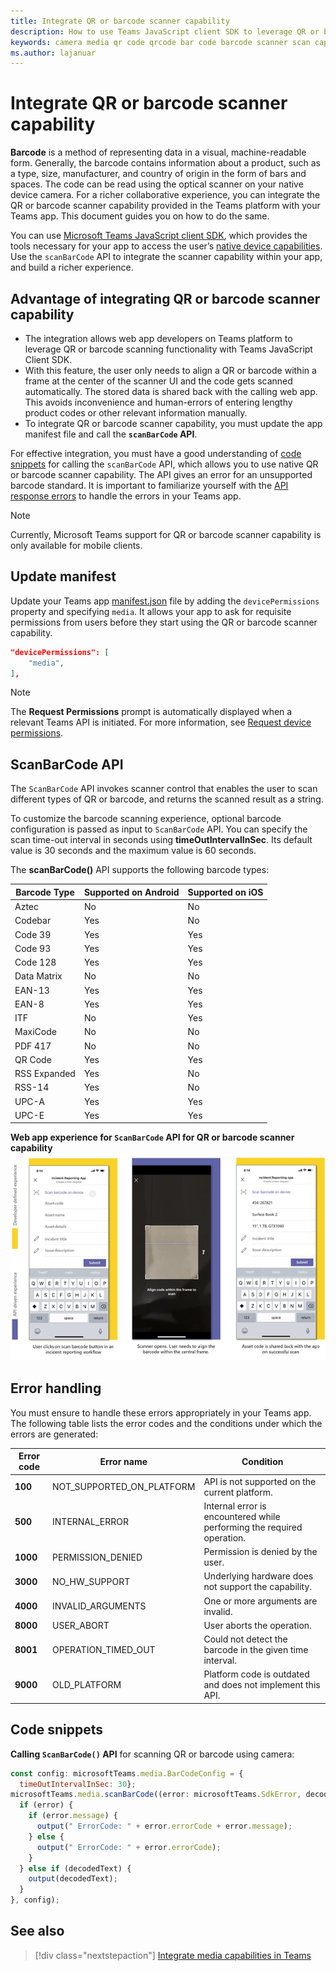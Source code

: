 ```yaml
---
title: Integrate QR or barcode scanner capability
description: How to use Teams JavaScript client SDK to leverage QR or barcode scanner capability
keywords: camera media qr code qrcode bar code barcode scanner scan capabilities native device permissions 
ms.author: lajanuar
---
```


# Integrate QR or barcode scanner capability 

**Barcode** is a method of representing data in a visual, machine-readable form. Generally, the barcode contains information about a product, such as a type, size, manufacturer, and country of origin in the form of bars and spaces. The code can be read using the optical scanner on your native device camera. For a richer  collaborative experience, you can integrate the QR or barcode scanner capability provided in the Teams platform with your Teams app. This document guides you on how to do the same.  

You can use [Microsoft Teams JavaScript client SDK](/javascript/api/overview/msteams-client?view=msteams-client-js-latest&preserve-view=true), which provides the tools necessary for your app to access the user’s [native device capabilities](native-device-permissions.md). Use the `scanBarCode` API to integrate  the scanner capability within your app, and build a richer experience. 

## Advantage of integrating QR or barcode scanner capability

* The integration allows web app developers on Teams platform to leverage QR or barcode scanning functionality with Teams JavaScript Client SDK.
* With this feature, the user only needs to align a QR or barcode within a frame at the center of the scanner UI and the code gets scanned automatically. The stored data is shared back with the calling web app. This avoids inconvenience and human-errors of entering lengthy product codes or other relevant information manually.
* To integrate QR or barcode scanner capability, you must update the app manifest file and call the **`scanBarCode` API**. 

For effective integration, you must have a good understanding of [code snippets](#code-snippets) for calling the `scanBarCode` API, which allows you to use native QR or barcode scanner capability. The API gives an error for an unsupported barcode standard.
It is important to familiarize yourself with the [API response errors](#error-handling) to handle the errors in your Teams app.

> [!NOTE] 
> Currently, Microsoft Teams support for QR or barcode scanner capability is only available for mobile clients.

## Update manifest

Update your Teams app [manifest.json](../../resources/schema/manifest-schema.md#devicepermissions) file by adding the `devicePermissions` property and specifying `media`. It allows your app to ask for requisite permissions from users before they start using  the QR or barcode scanner capability.

``` json
"devicePermissions": [
    "media",
],
```

> [!NOTE]
> The **Request Permissions** prompt is automatically displayed when a relevant Teams API is initiated. For more information, see [Request device permissions](native-device-permissions.md).

## ScanBarCode API

The `ScanBarCode` API invokes scanner control that enables the user to scan different types of QR or barcode, and returns the scanned result as a string.

To customize the barcode scanning experience, optional barcode configuration is passed as input to `ScanBarCode` API. You can specify the scan time-out interval in seconds using **timeOutIntervalInSec**. Its default value is 30 seconds and the maximum value is 60 seconds.

The **scanBarCode()** API supports the following barcode types:

| Barcode Type | Supported on Android | Supported on iOS |
| ---------- | ---------- | ------------ |
| Aztec | No | No |
| Codebar | Yes | No |
| Code 39 | Yes | Yes | 
| Code 93 | Yes | Yes |
| Code 128 | Yes | Yes |
| Data Matrix | No | No |
| EAN-13 | Yes | Yes |
| EAN-8 | Yes | Yes |
| ITF | No | Yes |
| MaxiCode | No | No |
| PDF 417 | No | No |
| QR Code | Yes | Yes |
| RSS Expanded | Yes | No |
| RSS-14 | Yes | No |
| UPC-A | Yes | Yes |
| UPC-E | Yes | Yes |

**Web app experience for `ScanBarCode` API for QR or barcode scanner capability**
![web app experience for qr or barcode scanner capability](../../assets/images/tabs/qr-barcode-scanner-capability.png)

## Error handling

You must ensure to handle these errors appropriately in your Teams app. The following table lists the error codes and the conditions under which the errors are generated: 

|Error code |  Error name     | Condition|
| --------- | --------------- | -------- |
| **100** | NOT_SUPPORTED_ON_PLATFORM | API is not supported on the current platform.|
| **500** | INTERNAL_ERROR | Internal error is encountered while performing the required operation.|
| **1000** | PERMISSION_DENIED |Permission is denied by the user.|
| **3000** | NO_HW_SUPPORT | Underlying hardware does not support the capability.|
| **4000** | INVALID_ARGUMENTS | One or more arguments are invalid.|
| **8000** | USER_ABORT |User aborts the operation.|
| **8001** | OPERATION_TIMED_OUT | Could not detect the barcode in the given time interval.|
| **9000** | OLD_PLATFORM | Platform code is outdated and does not implement this API.|

## Code snippets

**Calling `ScanBarCode()` API** for scanning QR or barcode using camera:

```javascript
const config: microsoftTeams.media.BarCodeConfig = {
  timeOutIntervalInSec: 30};
microsoftTeams.media.scanBarCode((error: microsoftTeams.SdkError, decodedText: string) => {
  if (error) {
    if (error.message) {
      output(" ErrorCode: " + error.errorCode + error.message);
    } else {
      output(" ErrorCode: " + error.errorCode);
    }
  } else if (decodedText) {
    output(decodedText);
  }
}, config);
```

## See also

> [!div class="nextstepaction"]
> [Integrate media capabilities in Teams](mobile-camera-image-permissions.md)